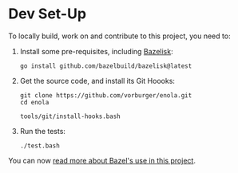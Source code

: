 # Dev Set-Up

To locally build, work on and contribute to this project, you need to:

1. Install some pre-requisites, including [Bazelisk](https://github.com/bazelbuild/bazelisk):

       go install github.com/bazelbuild/bazelisk@latest

1. Get the source code, and install its Git Hoooks:

       git clone https://github.com/vorburger/enola.git
       cd enola

       tools/git/install-hooks.bash

1. Run the tests:

       ./test.bash

You can now [read more about Bazel's use in this project](bazel.md).
